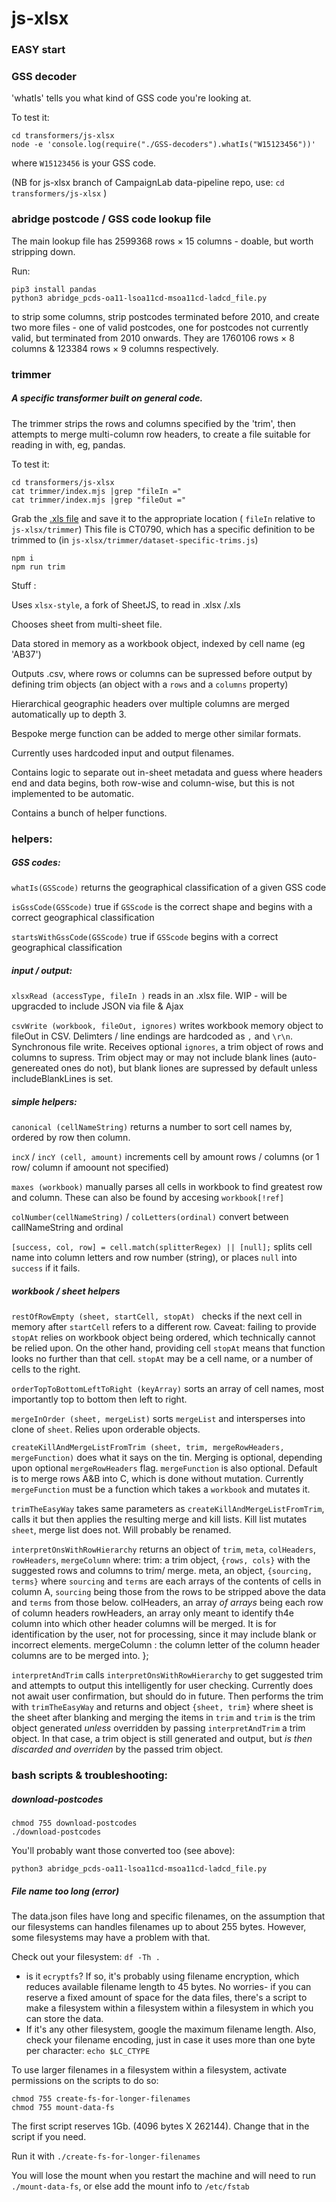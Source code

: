 # js-xlsx

### EASY start


### GSS decoder

'whatIs' tells you what kind of GSS code you're looking at.

To test it:
```
cd transformers/js-xlsx
node -e 'console.log(require("./GSS-decoders").whatIs("W15123456"))'
```
where `W15123456` is your GSS code.

(NB for js-xlsx branch of CampaignLab data-pipeline repo, use: `cd transformers/js-xlsx` )

### abridge postcode / GSS code lookup file

The main lookup file has 2599368 rows × 15 columns - doable, but worth stripping down.

Run:
 ```
 pip3 install pandas
 python3 abridge_pcds-oa11-lsoa11cd-msoa11cd-ladcd_file.py
 ```
  to strip some columns, strip postcodes terminated before 2010, and create two more files - one of valid postcodes, one for postcodes not currently valid, but terminated from 2010 onwards. They are
1760106 rows × 8 columns & 123384 rows × 9 columns respectively.

### trimmer
##### A specific transformer built on general code.

The trimmer strips the rows and columns specified by the 'trim', then attempts to merge multi-column row headers, to create a file suitable for reading in with, eg, pandas.

To test it:
```
cd transformers/js-xlsx
cat trimmer/index.mjs |grep "fileIn ="
cat trimmer/index.mjs |grep "fileOut ="
```
Grab the [.xls file](https://www.ons.gov.uk/peoplepopulationandcommunity/housing/adhocs/008281ct07902011censusaccommodationtypebyhouseholdcompositionmergedlocalauthorities) and save it to the appropriate location ( `fileIn` relative to `js-xlsx/trimmer`)
This file is CT0790, which has a specific definition to be trimmed to (in `js-xlsx/trimmer/dataset-specific-trims.js`)

```
npm i
npm run trim
```

Stuff :

Uses `xlsx-style`, a fork of SheetJS, to read in .xlsx /.xls

Chooses sheet from multi-sheet file.

Data stored in memory as a workbook object, indexed by cell name (eg 'AB37')

Outputs .csv, where rows or columns can be supressed before output by defining trim objects (an object with a `rows` and a `columns` property)

Hierarchical geographic headers over multiple columns are merged automatically up to depth 3.

Bespoke merge function can be added to merge other similar formats.

Currently uses hardcoded input and output filenames.

Contains logic to separate out in-sheet metadata and guess where headers end and data begins, both row-wise and column-wise, but this is not implemented to be automatic.

Contains a bunch of helper functions.

### helpers:
##### GSS codes:
`whatIs(GSScode)` returns the geographical classification of a given GSS code

`isGssCode(GSScode)` true if `GSScode` is the correct shape and begins with a correct  geographical classification

`startsWithGssCode(GSScode)` true if `GSScode` begins with a correct  geographical classification

##### input / output:
`xlsxRead (accessType, fileIn )` reads in an .xlsx file. WIP - will be upgracded to include JSON via file & Ajax

`csvWrite (workbook, fileOut, ignores)` writes workbook memory object to fileOut in CSV. Delimters / line endings are hardcoded as `,` and `\r\n`. Synchronous file write. Receives optional `ignores`, a trim object of rows and columns to supress. Trim object may or may not include blank lines (auto-genereated ones do not), but blank liones are supressed by default unless includeBlankLines is set.

##### simple helpers:
`canonical (cellNameString)` returns a number to sort cell names by, ordered by row then column.

`incX` / `incY (cell, amount)` increments cell by amount rows / columns (or 1 row/ column if amoount not specified)

`maxes (workbook)` manually parses all cells in workbook to find greatest row and column. These can also be found by accesing `workbook[!ref]`

`colNumber(cellNameString)` / `colLetters(ordinal)` convert between callNameString and ordinal

`[success, col, row] = cell.match(splitterRegex) || [null];` splits cell name into column letters and row number (string), or places `null` into `success` if it fails.

##### workbook / sheet helpers

`restOfRowEmpty (sheet, startCell, stopAt) ` checks if the next cell in memory after `startCell` refers to a different row. Caveat: failing to provide `stopAt` relies on workbook object being ordered, which technically cannot be relied upon. On the other hand, providing cell `stopAt` means that function looks no further than that cell. `stopAt` may be a cell name, or a number of cells to the right.

`orderTopToBottomLeftToRight (keyArray)` sorts an array of cell names, most importantly top to bottom then left to right.


`mergeInOrder (sheet, mergeList)` sorts `mergeList` and intersperses into clone of `sheet`. Relies upon orderable objects.

`createKillAndMergeListFromTrim (sheet, trim, mergeRowHeaders, mergeFunction)` does what it says on the tin. Merging is optional, depending upon optional `mergeRowHeaders` flag. `mergeFunction` is also optional. Default is to merge rows A&B into C, which is done without mutation. Currently `mergeFunction` must be a function which takes a `workbook` and mutates it.

`trimTheEasyWay` takes same parameters as `createKillAndMergeListFromTrim`, calls it but then applies the resulting merge and kill lists. Kill list mutates `sheet`, merge list does not.  Will probably be renamed.

`interpretOnsWithRowHierarchy` returns an object of `trim`, `meta`, `colHeaders`, `rowHeaders`, `mergeColumn` where:
    trim: a trim object, `{rows, cols}` with the suggested rows and columns to trim/ merge.
    meta, an object, `{sourcing, terms}` where `sourcing` and `terms` are each arrays of the contents of cells in column A, `sourcing` being those from the rows to be stripped above the data and `terms` from those below.
    colHeaders, an array *of arrays* being each row of column headers
    rowHeaders, an array only meant to identify th4e column into which other header columns will be merged. It is for identification by the user, not for processing, since it may include blank or incorrect elements.
    mergeColumn : the column letter of the column header columns are to be merged into.
  };

`interpretAndTrim` calls `interpretOnsWithRowHierarchy` to get suggested trim and attempts to output this intelligently for user checking. Currently does not await user confirmation, but should do in future. Then performs the trim with `trimTheEasyWay` and returns and object `{sheet, trim}` where sheet is the sheet after blanking and merging the items in `trim` and `trim` is the trim object generated *unless* overridden by passing `interpretAndTrim`  a trim object. In that case, a trim object is still generated and output, but *is then discarded and overriden* by the passed trim object.


### bash scripts & troubleshooting:

##### download-postcodes
```
chmod 755 download-postcodes
./download-postcodes
```

You'll probably want those converted too (see above):
```
python3 abridge_pcds-oa11-lsoa11cd-msoa11cd-ladcd_file.py
```


##### File name too long (error)

The data.json files have long and specific filenames, on the assumption that our filesystems can handles filenames up to about 255 bytes. However, some filesystems may have a problem with that.

Check out your filesystem: `df -Th .`

- is it `ecryptfs`? If so, it's probably using filename encryption, which reduces available filename length to 45 bytes. No worries- if you can reserve a fixed amount of space for the data files, there's a script to make a filesystem within a filesystem within a filesystem in which you can store the data.
- If it's any other filesystem, google the maximum filename length.
Also, check your filename encoding, just in case it uses more than one byte per character: `echo $LC_CTYPE`

To use larger filenames in a filesystem within a filesystem, activate permissions on the scripts to do so:
```
chmod 755 create-fs-for-longer-filenames
chmod 755 mount-data-fs
```
The first script reserves 1Gb. (4096 bytes X 262144). Change that in the script if you need.

Run it with `./create-fs-for-longer-filenames`

You will lose the mount when you restart the machine and will need to run `./mount-data-fs`, or else add the mount info to `/etc/fstab`
